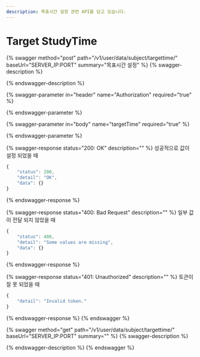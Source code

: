 ```yaml
---
description: 목표시간 설정 관련 API를 담고 있습니다.
---
```


# Target StudyTime

{% swagger method="post" path="/v1/user/data/subject/targettime/" baseUrl="SERVER_IP:PORT" summary="목표시간 설정" %}
{% swagger-description %}

{% endswagger-description %}

{% swagger-parameter in="header" name="Authorization" required="true" %}

{% endswagger-parameter %}

{% swagger-parameter in="body" name="targetTime" required="true" %}

{% endswagger-parameter %}

{% swagger-response status="200: OK" description="" %}
성공적으로 값이 설정 되었을 때

```javascript
{
    "status": 200,
    "detail": "OK",
    "data": {}
}
```
{% endswagger-response %}

{% swagger-response status="400: Bad Request" description="" %}
일부 값이 전달 되지 않았을 때

```javascript
{
    "status": 400,
    "detail": "Some values are missing",
    "data": {}
}
```
{% endswagger-response %}

{% swagger-response status="401: Unauthorized" description="" %}
토큰이 잘 못 되었을 때

```javascript
{
    "detail": "Invalid token."
}
```
{% endswagger-response %}
{% endswagger %}

{% swagger method="get" path="/v1/user/data/subject/targettime/" baseUrl="SERVER_IP:PORT" summary="" %}
{% swagger-description %}

{% endswagger-description %}
{% endswagger %}

